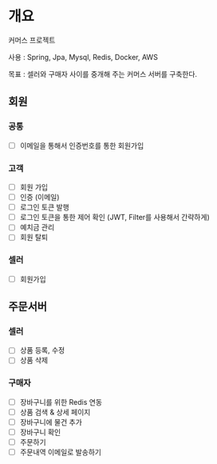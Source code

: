 # 개요
커머스 프로젝트

사용 : Spring, Jpa, Mysql, Redis, Docker, AWS

목표 : 셀러와 구매자 사이를 중개해 주는 커머스 서버를 구축한다.

## 회원
### 공통
 - [ ] 이메일을 통해서 인증번호를 통한 회원가입

### 고객
- [ ]  회원 가입
- [ ]  인증 (이메일)
- [ ]  로그인 토큰 발행
- [ ]  로그인 토큰을 통한 제어 확인 (JWT, Filter를 사용해서 간략하게)
- [ ]  예치금 관리
- [ ]  회원 탈퇴

### 셀러
- [ ]  회원가입

## 주문서버

### 셀러
- [ ] 상품 등록, 수정
- [ ] 상품 삭제

### 구매자
- [ ] 장바구니를 위한 Redis 연동
- [ ] 상품 검색 & 상세 페이지
- [ ] 장바구니에 물건 추가
- [ ] 장바구니 확인
- [ ] 주문하기
- [ ] 주문내역 이메일로 발송하기
